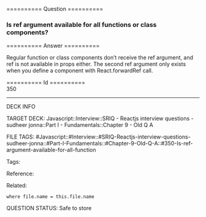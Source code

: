 ========== Question ==========  

### Is ref argument available for all functions or class components?  

========== Answer ==========  

Regular function or class components don’t receive the ref argument, and ref is not available in props either. The second ref argument only exists when you define a component with React.forwardRef call.

========== Id ==========  
350

---

DECK INFO

TARGET DECK: Javascript::Interview::SRIQ - Reactjs interview questions - sudheer jonna::Part I - Fundamentals::Chapter 9 - Old Q A

FILE TAGS: #Javascript::#Interview::#SRIQ-Reactjs-interview-questions-sudheer-jonna::#Part-I-Fundamentals::#Chapter-9-Old-Q-A::#350-Is-ref-argument-available-for-all-function

Tags:

Reference:

Related:

```dataview
where file.name = this.file.name
```
QUESTION STATUS: Safe to store
